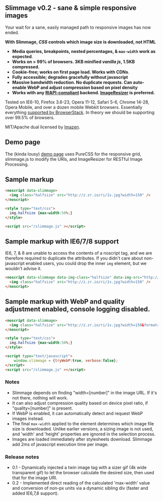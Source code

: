 ## Slimmage v0.2 - sane & simple responsive images

Your wait for a sane, easily managed path to responsive images has now ended.

**With Slimmage, *CSS* controls which image size is downloaded, not HTML**


* **Media queries, breakpoints, nested percentages, & `max-width` work as expected**.
* **Works on > 99% of browsers. 3KB minified *vanilla js*, 1.5KB compressed.**
* **Cookie-free; works on first page load. Works with CDNs**.
* **Fully accessible; degrades gracefully without javascript**
* **Massive bandwidth reduction. No duplicate requests. Can auto-enable WebP and adjust compression based on pixel density**
* **Works with any [RIAPI-compliant](http://riapi.org) backend. [ImageResizer](http://imageresizing.net) is preferred.**

Tested on IE6-10, Firefox 3.6-23, Opera 11-12, Safari 5-6, Chrome 14-28, Opera Mobile, and over a dozen mobile Webkit browsers. Essentially everything [supported by BrowserStack](http://www.browserstack.com/screenshots). In theory we should be supporting over 99.5% of browsers.

MIT/Apache dual licensed by [Imazen](http://imazen.io).

## Demo page
    
The (kinda lousy) [demo page](http://imazen.github.io/slimmage/demo.html
) uses PureCSS for the responsive grid, slimmage.js to modify the URIs, and ImageResizer for RESTful Image Processing.

## Sample markup

```html
<noscript data-slimmage>
  <img class="halfsize" src="http://z.zr.io/ri/1s.jpg?width=150" />
</noscript>

<style type="text/css">
  img.halfsize {max-width:50%;}
</style>

<script src="/slimmage.js" ></script>
```    
    
## Sample markup with IE6/7/8 support

IE6, 7, & 8 are unable to access the contents of a noscript tag, and we are therefore required to duplicate the attributes.
If you didn't care about non-javascript enabled users, you could drop the inner `img` element, but we wouldn't advise it.

```html
<noscript data-slimmage data-img-class="halfsize" data-img-src="http://z.zr.io/ri/1s.jpg?width=150">
  <img class="halfsize" src="http://z.zr.io/ri/1s.jpg?width=150" />
</noscript>
```

## Sample markup with WebP and quality adjustment enabled, console logging disabled.

```html
<noscript data-slimmage>
  <img class="halfsize" src="http://z.zr.io/ri/1s.jpg?width=150&format=jpg&quality=90" />
</noscript>

<style type="text/css">
  img.halfsize {max-width:50%;}
</style>

<script type="text/javascript">
    window.slimmage = {tryWebP:true, verbose:false};
</script>
<script src="/slimmage.js" ></script>
```


### Notes

* Slimmage depends on finding "width=[number]" in the image URL. If it's not there, nothing will work.
* It can also adjust compression quality based on device pixel ratio, if "quality=[number]" is present.
* If WebP is enabled, it can automatically detect and request WebP images instead.
* The final `max-width` applied to the element determines which image file size is downloaded. Unlike earlier versions, a sizing image is not used, and 'width' and 'height' properties are ignored in the selection process.
* Images are loaded immediately after stylesheets download. Slimmage add 2ms of javascript execution time per image.


  
### Release notes


* 0.1 - Dynamically injected a twin image tag with a sizer gif (4k wide transparent gif) to let the browser calculate the desired size, then used that for the image URI.
* 0.2 - Implemented direct reading of the calculated 'max-width' value and conversion of non-px units via a dynamic sibling div (faster and added IE6,7,8 support).

